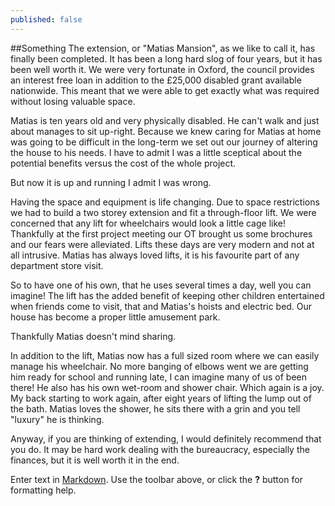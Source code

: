```yaml
---
published: false
---
```


##Something
The extension, or "Matias Mansion", as we like to call it, has finally been completed.  It has been a long hard slog of four years, but it has been well worth it.  We were very fortunate in Oxford, the council provides an interest free loan in addition to the £25,000 disabled grant available nationwide.  This meant that we were able to get exactly what was required without losing valuable space.

Matias is ten years old and very physically disabled.  He can't walk and just about manages to sit up-right.  Because we knew caring for Matias at home was going to be difficult in the long-term we set out our journey of altering the house to his needs.  I have to admit I was a little sceptical about the potential benefits versus the cost of the whole project.  

But now it is up and running I admit I was wrong.  

Having the space and equipment is life changing.  Due to space restrictions we had to build a two storey extension and fit a through-floor lift.   We were concerned that any lift for wheelchairs would look a little cage like!  Thankfully at the first project meeting our OT brought us some brochures and our fears were alleviated.  Lifts these days are very modern and not at all intrusive.  Matias has always loved lifts, it is his favourite part of any department store visit.  

So to have one of his own, that he uses several times a day, well you can imagine!  The lift has the added benefit of keeping other children entertained when friends come to visit, that and Matias's hoists and electric bed.  Our house has become a proper little amusement park.  

Thankfully Matias doesn't mind sharing. 

In addition to the lift, Matias now has a full sized room where we can easily manage his wheelchair.  No more banging of elbows went we are getting him ready for school and running late, I can imagine many of us of been there!  He also has his own wet-room and shower chair.  Which again is a joy.  My back starting to work again, after eight years of lifting the lump out of the bath.  Matias loves the shower, he sits there with a grin and you tell "luxury" he is thinking.

Anyway, if you are thinking of extending, I would definitely recommend that you do.  It may be hard work dealing with the bureaucracy, especially the finances, but it is well worth it in the end.

Enter text in [Markdown](http://daringfireball.net/projects/markdown/). Use the toolbar above, or click the **?** button for formatting help.